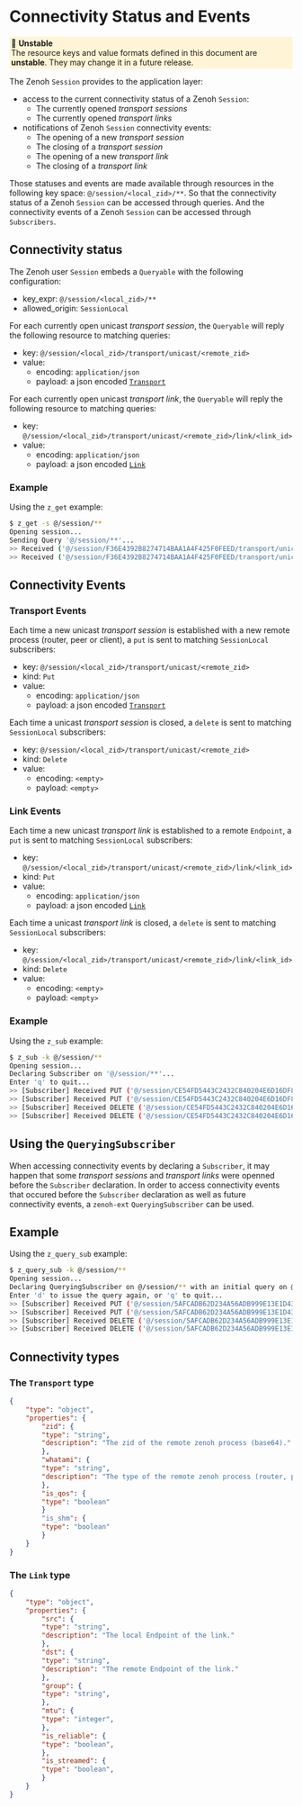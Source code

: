 # Connectivity Status and Events

<div style="background: #FFF5D6; padding: 3px; margin-bottom: 5px; font-size: 0.875rem;">
  <span class="emoji">🔬</span> <b>Unstable</b><br/>
  The resource keys and value formats defined in this document are <b>unstable</b>. They may change it in a future release.
</div>

The Zenoh `Session` provides to the application layer:
- access to the current connectivity status of a Zenoh `Session`:
    - The currently opened *transport sessions*
    - The currently opened *transport links*
- notifications of Zenoh `Session` connectivity events:
    - The opening of a new *transport session*
    - The closing of a *transport session*
    - The opening of a new *transport link*
    - The closing of a *transport link*

Those statuses and events are made available through resources in the following key space: `@/session/<local_zid>/**`.
So that the connectivity status of a Zenoh `Session` can be accessed through queries. And the connectivity events of a Zenoh `Session` can be accessed through `Subscribers`.

## Connectivity status

The Zenoh user `Session` embeds a `Queryable` with the following configuration:
- key_expr: `@/session/<local_zid>/**`
- allowed_origin: `SessionLocal`

For each currently open unicast *transport session*, the `Queryable` will reply the following resource to matching queries: 
- key: `@/session/<local_zid>/transport/unicast/<remote_zid>`
- value: 
  - encoding: `application/json`
  - payload: a json encoded [`Transport`](#the-transport-type)

For each currently open unicast *transport link*, the `Queryable` will reply the following resource to matching queries: 
- key: `@/session/<local_zid>/transport/unicast/<remote_zid>/link/<link_id>`
- value: 
  - encoding: `application/json`
  - payload: a json encoded [`Link`](#the-link-type)

### Example

Using the `z_get` example: 

```bash
$ z_get -s @/session/**
Opening session...
Sending Query '@/session/**'...
>> Received ('@/session/F36E4392B8274714BAA1A4F425F0FEED/transport/unicast/CDDC6B8CAC0D4D52A0FB55DCD693F293': '{"zid":"CDDC6B8CAC0D4D52A0FB55DCD693F293","whatami":"router","is_qos":true,"is_shm":true}')
>> Received ('@/session/F36E4392B8274714BAA1A4F425F0FEED/transport/unicast/CDDC6B8CAC0D4D52A0FB55DCD693F293/link/6763370205260260746': '{"src":"tcp/127.0.0.1:55555","dst":"tcp/127.0.0.1:7447","group":null,"mtu":65535,"is_reliable":true,"is_streamed":true}')
```

## Connectivity Events

### Transport Events

Each time a new unicast *transport session* is established with a new remote process (router, peer or client), a `put` is sent to matching `SessionLocal` subscribers:
- key: `@/session/<local_zid>/transport/unicast/<remote_zid>`
- kind: `Put`
- value: 
  - encoding: `application/json`
  - payload: a json encoded [`Transport`](#the-transport-type)

Each time a unicast *transport session* is closed, a `delete` is sent to matching `SessionLocal` subscribers:
- key: `@/session/<local_zid>/transport/unicast/<remote_zid>`
- kind: `Delete`
- value: 
  - encoding: `<empty>`
  - payload: `<empty>`

### Link Events

Each time a new unicast *transport link* is established to a remote `Endpoint`, a `put` is sent to matching `SessionLocal` subscribers:
- key: `@/session/<local_zid>/transport/unicast/<remote_zid>/link/<link_id>`
- kind: `Put`
- value: 
  - encoding: `application/json`
  - payload: a json encoded [`Link`](#the-link-type)

Each time a unicast *transport link* is closed, a `delete` is sent to matching `SessionLocal` subscribers:
- key: `@/session/<local_zid>/transport/unicast/<remote_zid>/link/<link_id>`
- kind: `Delete`
- value: 
  - encoding: `<empty>`
  - payload: `<empty>`

### Example

Using the `z_sub` example:

```bash
$ z_sub -k @/session/** 
Opening session...
Declaring Subscriber on '@/session/**'...
Enter 'q' to quit...
>> [Subscriber] Received PUT ('@/session/CE54FD5443C2432C840204E6D16DF877/transport/unicast/CDDC6B8CAC0D4D52A0FB55DCD693F293': '{"zid":"CDDC6B8CAC0D4D52A0FB55DCD693F293","whatami":"router","is_qos":true,"is_shm":true}')
>> [Subscriber] Received PUT ('@/session/CE54FD5443C2432C840204E6D16DF877/transport/unicast/CDDC6B8CAC0D4D52A0FB55DCD693F293/link/3786076588163193314': '{"src":"tcp/127.0.0.1:55555","dst":"tcp/127.0.0.1:7447","group":null,"mtu":65535,"is_reliable":true,"is_streamed":true}')
>> [Subscriber] Received DELETE ('@/session/CE54FD5443C2432C840204E6D16DF877/transport/unicast/CDDC6B8CAC0D4D52A0FB55DCD693F293/link/3786076588163193314': '')
>> [Subscriber] Received DELETE ('@/session/CE54FD5443C2432C840204E6D16DF877/transport/unicast/CDDC6B8CAC0D4D52A0FB55DCD693F293': '')
```

## Using the `QueryingSubscriber`

When accessing connectivity events by declaring a `Subscriber`, it may happen that some *transport sessions* and *transport links* were openned before the `Subscriber` declaration. In order to access connectivity events that occured before the `Subscriber` declaration as well as future connectivity events, a `zenoh-ext` `QueryingSubscriber` can be used.

## Example

Using the `z_query_sub` example:

```bash
$ z_query_sub -k @/session/**
Opening session...
Declaring QueryingSubscriber on @/session/** with an initial query on @/session/**
Enter 'd' to issue the query again, or 'q' to quit...
>> [Subscriber] Received PUT ('@/session/5AFCADB62D234A56ADB999E13E1D4392/transport/unicast/CDDC6B8CAC0D4D52A0FB55DCD693F293': '{"zid":"CDDC6B8CAC0D4D52A0FB55DCD693F293","whatami":"router","is_qos":true,"is_shm":true}')
>> [Subscriber] Received PUT ('@/session/5AFCADB62D234A56ADB999E13E1D4392/transport/unicast/CDDC6B8CAC0D4D52A0FB55DCD693F293/link/15974018027047406507': '{"src":"tcp/127.0.0.1:5555"},"dst":"tcp/127.0.0.1:7447","group":null,"mtu":65535,"is_reliable":true,"is_streamed":true')
>> [Subscriber] Received DELETE ('@/session/5AFCADB62D234A56ADB999E13E1D4392/transport/unicast/CDDC6B8CAC0D4D52A0FB55DCD693F293/link/15974018027047406507': '')
>> [Subscriber] Received DELETE ('@/session/5AFCADB62D234A56ADB999E13E1D4392/transport/unicast/CDDC6B8CAC0D4D52A0FB55DCD693F293': '')
```

## Connectivity types

### The `Transport` type

```json
{
    "type": "object",
    "properties": {
        "zid": {
        "type": "string",
        "description": "The zid of the remote zenoh process (base64)."
        },
        "whatami": {
        "type": "string",
        "description": "The type of the remote zenoh process (router, peer or client)."
        },
        "is_qos": {
        "type": "boolean"
        }
        "is_shm": {
        "type": "boolean"
        }
    }
}
```

### The `Link` type

```json
{
    "type": "object",
    "properties": {
        "src": {
        "type": "string",
        "description": "The local Endpoint of the link."
        },
        "dst": {
        "type": "string",
        "description": "The remote Endpoint of the link."
        },
        "group": {
        "type": "string",
        },
        "mtu": {
        "type": "integer",
        },
        "is_reliable": {
        "type": "boolean",
        },
        "is_streamed": {
        "type": "boolean",
        }
    }
}
```
